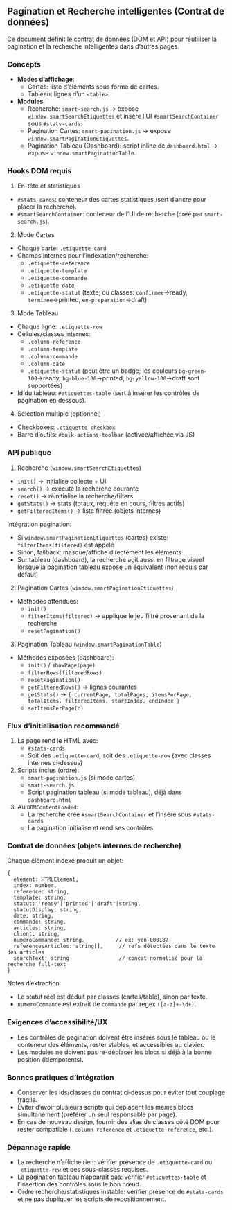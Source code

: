## Pagination et Recherche intelligentes (Contrat de données)

Ce document définit le contrat de données (DOM et API) pour réutiliser la pagination et la recherche intelligentes dans d’autres pages.

### Concepts
- **Modes d’affichage**:
  - Cartes: liste d’éléments sous forme de cartes.
  - Tableau: lignes d’un `<table>`.
- **Modules**:
  - Recherche: `smart-search.js` → expose `window.smartSearchEtiquettes` et insère l’UI `#smartSearchContainer` sous `#stats-cards`.
  - Pagination Cartes: `smart-pagination.js` → expose `window.smartPaginationEtiquettes`.
  - Pagination Tableau (Dashboard): script inline de `dashboard.html` → expose `window.smartPaginationTable`.

### Hooks DOM requis

1) En-tête et statistiques
- `#stats-cards`: conteneur des cartes statistiques (sert d’ancre pour placer la recherche).
- `#smartSearchContainer`: conteneur de l’UI de recherche (créé par `smart-search.js`).

2) Mode Cartes
- Chaque carte: `.etiquette-card`
- Champs internes pour l’indexation/recherche:
  - `.etiquette-reference`
  - `.etiquette-template`
  - `.etiquette-commande`
  - `.etiquette-date`
  - `.etiquette-statut` (texte, ou classes: `confirmee`→ready, `terminee`→printed, `en-preparation`→draft)

3) Mode Tableau
- Chaque ligne: `.etiquette-row`
- Cellules/classes internes:
  - `.column-reference`
  - `.column-template`
  - `.column-commande`
  - `.column-date`
  - `.etiquette-statut` (peut être un badge; les couleurs `bg-green-100`→ready, `bg-blue-100`→printed, `bg-yellow-100`→draft sont supportées)
- Id du tableau: `#etiquettes-table` (sert à insérer les contrôles de pagination en dessous).

4) Sélection multiple (optionnel)
- Checkboxes: `.etiquette-checkbox`
- Barre d’outils: `#bulk-actions-toolbar` (activée/affichée via JS)

### API publique

1) Recherche (`window.smartSearchEtiquettes`)
- `init()` → initialise collecte + UI
- `search()` → exécute la recherche courante
- `reset()` → réinitialise la recherche/filters
- `getStats()` → stats (totaux, requête en cours, filtres actifs)
- `getFilteredItems()` → liste filtrée (objets internes)

Intégration pagination:
- Si `window.smartPaginationEtiquettes` (cartes) existe: `filterItems(filtered)` est appelé
- Sinon, fallback: masque/affiche directement les éléments
- Sur tableau (dashboard), la recherche agit aussi en filtrage visuel lorsque la pagination tableau expose un équivalent (non requis par défaut)

2) Pagination Cartes (`window.smartPaginationEtiquettes`)
- Méthodes attendues:
  - `init()`
  - `filterItems(filtered)` → applique le jeu filtré provenant de la recherche
  - `resetPagination()`

3) Pagination Tableau (`window.smartPaginationTable`)
- Méthodes exposées (dashboard):
  - `init()` / `showPage(page)`
  - `filterRows(filteredRows)`
  - `resetPagination()`
  - `getFilteredRows()` → lignes courantes
  - `getStats()` → `{ currentPage, totalPages, itemsPerPage, totalItems, filteredItems, startIndex, endIndex }`
  - `setItemsPerPage(n)`

### Flux d’initialisation recommandé
1. La page rend le HTML avec:
   - `#stats-cards`
   - Soit des `.etiquette-card`, soit des `.etiquette-row` (avec classes internes ci‑dessus)
2. Scripts inclus (ordre):
   - `smart-pagination.js` (si mode cartes)
   - `smart-search.js`
   - Script pagination tableau (si mode tableau), déjà dans `dashboard.html`
3. Au `DOMContentLoaded`:
   - La recherche crée `#smartSearchContainer` et l’insère sous `#stats-cards`
   - La pagination initialise et rend ses contrôles

### Contrat de données (objets internes de recherche)
Chaque élément indexé produit un objet:
```
{
  element: HTMLElement,
  index: number,
  reference: string,
  template: string,
  statut: 'ready'|'printed'|'draft'|string,
  statutDisplay: string,
  date: string,
  commande: string,
  articles: string,
  client: string,
  numeroCommande: string,          // ex: ycn-000187
  referencesArticles: string[],     // refs détectées dans le texte des articles
  searchText: string                // concat normalisé pour la recherche full-text
}
```

Notes d’extraction:
- Le statut réel est déduit par classes (cartes/table), sinon par texte.
- `numeroCommande` est extrait de `commande` par regex `([a-z]+-\d+)`.

### Exigences d’accessibilité/UX
- Les contrôles de pagination doivent être insérés sous le tableau ou le conteneur des éléments, rester stables, et accessibles au clavier.
- Les modules ne doivent pas re-déplacer les blocs si déjà à la bonne position (idempotents).

### Bonnes pratiques d’intégration
- Conserver les ids/classes du contrat ci‑dessus pour éviter tout couplage fragile.
- Éviter d’avoir plusieurs scripts qui déplacent les mêmes blocs simultanément (préférer un seul responsable par page).
- En cas de nouveau design, fournir des alias de classes côté DOM pour rester compatible (`.column-reference` et `.etiquette-reference`, etc.).

### Dépannage rapide
- La recherche n’affiche rien: vérifier présence de `.etiquette-card` ou `.etiquette-row` et des sous-classes requises.
- La pagination tableau n’apparaît pas: vérifier `#etiquettes-table` et l’insertion des contrôles sous le bon nœud.
- Ordre recherche/statistiques instable: vérifier présence de `#stats-cards` et ne pas dupliquer les scripts de repositionnement.


